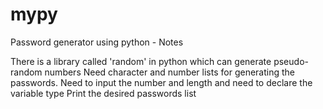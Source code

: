 # mypy

Password generator using python - Notes

There is a library called 'random' in python which can generate pseudo-random numbers 
Need character and number lists for generating the passwords.
Need to input the number and length and need to declare the variable type
Print the desired passwords list
